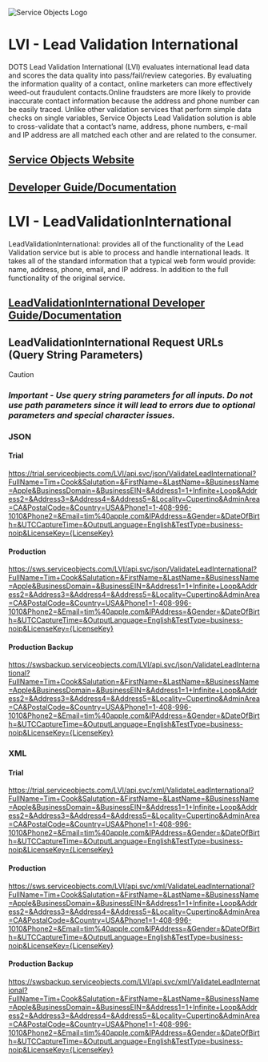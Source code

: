 ![Service Objects Logo](https://www.serviceobjects.com/wp-content/uploads/2021/05/SO-Logo-with-TM.gif "Service Objects Logo")

# LVI - Lead Validation International

DOTS Lead Validation International (LVI) evaluates international lead data and scores the data quality into pass/fail/review categories. By evaluating the information quality of a contact, online marketers can more effectively weed-out fraudulent contacts.Online fraudsters are more likely to provide inaccurate contact information because the address and phone number can be easily traced. Unlike other validation services that perform simple data checks on single variables, Service Objects Lead Validation solution is able to cross-validate that a contact’s name, address, phone numbers, e-mail and IP address are all matched each other and are related to the consumer.

## [Service Objects Website](https://serviceobjects.com)
## [Developer Guide/Documentation](https://www.serviceobjects.com/docs/)

# LVI - LeadValidationInternational

LeadValidationInternational: provides all of the functionality of the Lead Validation service but is able to process and handle international leads. It takes all of the standard information that a typical web form would provide: name, address, phone, email, and IP address. In addition to the full functionality of the original service.

## [LeadValidationInternational Developer Guide/Documentation](https://www.serviceobjects.com/docs/dots-lead-validation-international/lvi-operations/lvi-validateleadinternational-recommended/)

## LeadValidationInternational Request URLs (Query String Parameters)

>[!CAUTION]
>### *Important - Use query string parameters for all inputs.  Do not use path parameters since it will lead to errors due to optional parameters and special character issues.*


### JSON
#### Trial

https://trial.serviceobjects.com/LVI/api.svc/json/ValidateLeadInternational?FullName=Tim+Cook&Salutation=&FirstName=&LastName=&BusinessName=Apple&BusinessDomain=&BusinessEIN=&Address1=1+Infinite+Loop&Address2=&Address3=&Address4=&Address5=&Locality=Cupertino&AdminArea=CA&PostalCode=&Country=USA&Phone1=1-408-996-1010&Phone2=&Email=tim%40apple.com&IPAddress=&Gender=&DateOfBirth=&UTCCaptureTime=&OutputLanguage=English&TestType=business-noip&LicenseKey={LicenseKey}

#### Production

https://sws.serviceobjects.com/LVI/api.svc/json/ValidateLeadInternational?FullName=Tim+Cook&Salutation=&FirstName=&LastName=&BusinessName=Apple&BusinessDomain=&BusinessEIN=&Address1=1+Infinite+Loop&Address2=&Address3=&Address4=&Address5=&Locality=Cupertino&AdminArea=CA&PostalCode=&Country=USA&Phone1=1-408-996-1010&Phone2=&Email=tim%40apple.com&IPAddress=&Gender=&DateOfBirth=&UTCCaptureTime=&OutputLanguage=English&TestType=business-noip&LicenseKey={LicenseKey}

#### Production Backup

https://swsbackup.serviceobjects.com/LVI/api.svc/json/ValidateLeadInternational?FullName=Tim+Cook&Salutation=&FirstName=&LastName=&BusinessName=Apple&BusinessDomain=&BusinessEIN=&Address1=1+Infinite+Loop&Address2=&Address3=&Address4=&Address5=&Locality=Cupertino&AdminArea=CA&PostalCode=&Country=USA&Phone1=1-408-996-1010&Phone2=&Email=tim%40apple.com&IPAddress=&Gender=&DateOfBirth=&UTCCaptureTime=&OutputLanguage=English&TestType=business-noip&LicenseKey={LicenseKey}

### XML
#### Trial

https://trial.serviceobjects.com/LVI/api.svc/xml/ValidateLeadInternational?FullName=Tim+Cook&Salutation=&FirstName=&LastName=&BusinessName=Apple&BusinessDomain=&BusinessEIN=&Address1=1+Infinite+Loop&Address2=&Address3=&Address4=&Address5=&Locality=Cupertino&AdminArea=CA&PostalCode=&Country=USA&Phone1=1-408-996-1010&Phone2=&Email=tim%40apple.com&IPAddress=&Gender=&DateOfBirth=&UTCCaptureTime=&OutputLanguage=English&TestType=business-noip&LicenseKey={LicenseKey}

#### Production

https://sws.serviceobjects.com/LVI/api.svc/xml/ValidateLeadInternational?FullName=Tim+Cook&Salutation=&FirstName=&LastName=&BusinessName=Apple&BusinessDomain=&BusinessEIN=&Address1=1+Infinite+Loop&Address2=&Address3=&Address4=&Address5=&Locality=Cupertino&AdminArea=CA&PostalCode=&Country=USA&Phone1=1-408-996-1010&Phone2=&Email=tim%40apple.com&IPAddress=&Gender=&DateOfBirth=&UTCCaptureTime=&OutputLanguage=English&TestType=business-noip&LicenseKey={LicenseKey}

#### Production Backup

https://swsbackup.serviceobjects.com/LVI/api.svc/xml/ValidateLeadInternational?FullName=Tim+Cook&Salutation=&FirstName=&LastName=&BusinessName=Apple&BusinessDomain=&BusinessEIN=&Address1=1+Infinite+Loop&Address2=&Address3=&Address4=&Address5=&Locality=Cupertino&AdminArea=CA&PostalCode=&Country=USA&Phone1=1-408-996-1010&Phone2=&Email=tim%40apple.com&IPAddress=&Gender=&DateOfBirth=&UTCCaptureTime=&OutputLanguage=English&TestType=business-noip&LicenseKey={LicenseKey}
